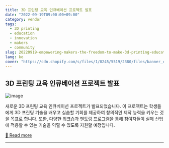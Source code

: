 ```yaml
---
title: 3D 프린팅 교육 인큐베이션 프로젝트 발표
date: "2022-09-19T09:00:00+09:00"
category: vendor
tags:
  - 3D printing
  - education
  - innovation
  - makers
  - community
slug: 20220919-empowering-makers-the-freedom-to-make-3d-printing-education-initiative
lang: ko
cover: "https://cdn.shopify.com/s/files/1/0245/5519/2380/files/banner_c88f0696-ceef-4d80-841a-3a937766a79f.png?v=1668759165"
---
```


## 3D 프린팅 교육 인큐베이션 프로젝트 발표
![image](https://cdn.shopify.com/s/files/1/0245/5519/2380/files/banner_c88f0696-ceef-4d80-841a-3a937766a79f.png?v=1668759165)

새로운 3D 프린팅 교육 인큐베이션 프로젝트가 발표되었습니다. 이 프로젝트는 학생들에게 3D 프린팅 기술을 배우고 실습할 기회를 제공하여 창의적인 제작 능력을 키우는 것을 목표로 합니다. 또한, 다양한 워크숍과 멘토링 프로그램을 통해 참여자들이 실제 산업에 적용할 수 있는 기술을 익힐 수 있도록 지원할 예정입니다.

[🔗 Read more](https://store.anycubic.com/blogs/news/3d-printing-education-incubation-project)

---